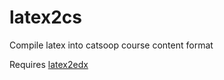 latex2cs
========

Compile latex into catsoop course content format

Requires <a href="https://github.com/mitocw/latex2edx">latex2edx</a>


